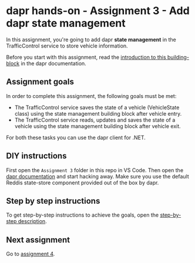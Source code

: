 # dapr hands-on - Assignment 3 - Add dapr state management

In this assignment, you're going to add dapr **state management** in the TrafficControl service to store vehicle information.

Before you start with this assignment, read the [introduction to this building-block](https://github.com/dapr/docs/blob/master/concepts/state-management/README.md) in the dapr documentation.

## Assignment goals

In order to complete this assignment, the following goals must be met:

- The TrafficControl service saves the state of a vehicle (VehicleState class) using the state management building block after vehicle entry.
- The TrafficControl service reads, updates and saves the state of a vehicle using the state management building block after vehicle exit.

For both these tasks you can use the dapr client for .NET.

## DIY instructions

First open the `Assignment 3` folder in this repo in VS Code. Then open the [dapr documentation](https://github.com/dapr/docs) and start hacking away. Make sure you use the default Reddis state-store component provided out of the box by dapr.

## Step by step instructions

To get step-by-step instructions to achieve the goals, open the [step-by-step description](step-by-step.md).

## Next assignment

Go to [assignment 4](../Assignment04/README.md).
